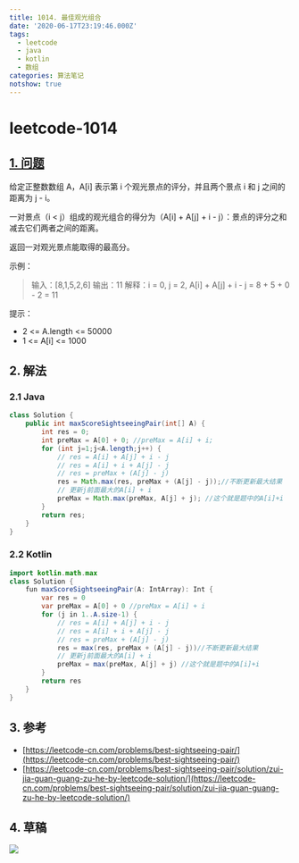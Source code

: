```yaml
---
title: 1014. 最佳观光组合
date: '2020-06-17T23:19:46.000Z'
tags:
  - leetcode
  - java
  - kotlin
  - 数组
categories: 算法笔记
notshow: true
---
```


# leetcode-1014

## [1. 问题](https://leetcode-cn.com/problems/best-sightseeing-pair/)

给定正整数数组 A，A\[i\] 表示第 i 个观光景点的评分，并且两个景点 i 和 j 之间的距离为 j - i。

一对景点（i &lt; j）组成的观光组合的得分为（A\[i\] + A\[j\] + i - j）：景点的评分之和减去它们两者之间的距离。

返回一对观光景点能取得的最高分。

示例：

> 输入：\[8,1,5,2,6\] 输出：11 解释：i = 0, j = 2, A\[i\] + A\[j\] + i - j = 8 + 5 + 0 - 2 = 11

提示：

* 2 &lt;= A.length &lt;= 50000
* 1 &lt;= A\[i\] &lt;= 1000

## 2. 解法

### 2.1 Java

```java
class Solution {
    public int maxScoreSightseeingPair(int[] A) {
        int res = 0;
        int preMax = A[0] + 0; //preMax = A[i] + i;
        for (int j=1;j<A.length;j++) {
            // res = A[i] + A[j] + i - j
            // res = A[i] + i + A[j] - j
            // res = preMax + (A[j] - j)
            res = Math.max(res, preMax + (A[j] - j));//不断更新最大结果
            // 更新j前面最大的A[i] + i
            preMax = Math.max(preMax, A[j] + j); //这个就是题中的A[i]+i
        }
        return res;
    }
}
```

### 2.2 Kotlin

```java
import kotlin.math.max
class Solution {
    fun maxScoreSightseeingPair(A: IntArray): Int {
        var res = 0
        var preMax = A[0] + 0 //preMax = A[i] + i
        for (j in 1..A.size-1) {
            // res = A[i] + A[j] + i - j
            // res = A[i] + i + A[j] - j
            // res = preMax + (A[j] - j)
            res = max(res, preMax + (A[j] - j))//不断更新最大结果
            // 更新j前面最大的A[i] + i
            preMax = max(preMax, A[j] + j) //这个就是题中的A[i]+i
        }
        return res
    }
}
```

## 3. 参考

* [https://leetcode-cn.com/problems/best-sightseeing-pair/](https://leetcode-cn.com/problems/best-sightseeing-pair/)
* [https://leetcode-cn.com/problems/best-sightseeing-pair/solution/zui-jia-guan-guang-zu-he-by-leetcode-solution/](https://leetcode-cn.com/problems/best-sightseeing-pair/solution/zui-jia-guan-guang-zu-he-by-leetcode-solution/)

## 4. 草稿

![](https://777blog.oss-cn-shanghai.aliyuncs.com/blog%20pic/leetcode1014.jpeg)

